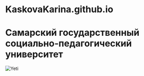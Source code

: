 # KaskovaKarina.github.io
# Самарский государственный социально-педагогический университет
![Yeti](https://yt3.googleusercontent.com/ytc/AOPolaSavOWu3ePDFMeaDDnwSn54CNv_OMFfMQaHbClS=s900-c-k-c0x00ffffff-no-rj)
